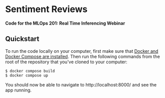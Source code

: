 # Sentiment Reviews

**Code for the MLOps 201: Real Time Inferencing Webinar**

## Quickstart

To run the code locally on your computer, first make sure that [Docker and Docker Compose are installed](https://docs.docker.com/compose/install/). Then run the following commands from the root of the repository that you've cloned to your computer:

```
$ docker compose build
$ docker compose up
```

You should now be able to navigate to http://localhost:8000/ and see the app running.